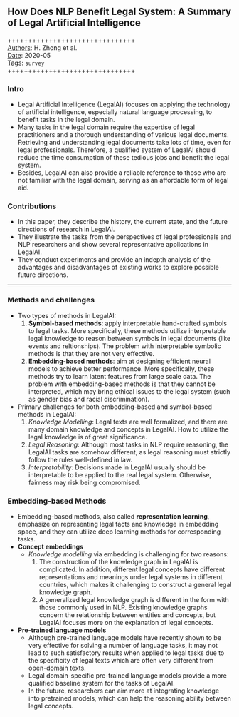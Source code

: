 ## How Does NLP Benefit Legal System: A Summary of Legal Artificial Intelligence

+++++++++++++++++++++++++++++++  
<ins>Authors</ins>: H. Zhong et al.  
<ins>Date</ins>: 2020-05  
<ins>Tags</ins>: `survey`  
+++++++++++++++++++++++++++++++  


### Intro

- Legal Artificial Intelligence (LegalAI) focuses on applying the technology of artificial intelligence, especially natural language processing, to benefit tasks in the legal domain. 
- Many tasks in the legal domain require the expertise of legal practitioners and a thorough understanding of various legal documents. Retrieving and understanding legal documents take lots of time, even for legal professionals. Therefore, a qualified system of LegalAI should reduce the time consumption of these tedious jobs and benefit the legal system. 
- Besides, LegalAI can also provide a reliable reference to those who are not familiar with the legal domain, serving as an affordable form of legal aid.


### Contributions

- In this paper, they describe the history, the current state, and the future directions of research in LegalAI.
- They illustrate the tasks from the perspectives of legal professionals and NLP researchers and show several representative applications in LegalAI.
- They conduct experiments and provide an indepth analysis of the advantages and disadvantages of existing works to explore possible future directions.

***

### Methods and challenges

- Two types of methods in LegalAI:
  1. **Symbol-based methods**: apply interpretable hand-crafted symbols to legal tasks. More specifically, these methods utilize interpretable legal knowledge to reason between symbols in legal documents (like events and reltionships). The problem with interpretable symbolic methods is that they are not very effective.
  2. **Embedding-based methods**: aim at designing efficient neural models to achieve better performance. More specifically, these methods try to learn latent features from large scale data. The problem with embedding-based methods is that they cannot be interpreted, which may bring ethical issues to the legal system (such as gender bias and racial discrimination).
- Primary challenges for both embedding-based and symbol-based methods in LegalAI:
  1. *Knowledge Modelling*: Legal texts are well formalized, and there are many domain knowledge and concepts in LegalAI. How to utilize the legal knowledge is of great significance.
  2. *Legal Reasoning*: Although most tasks in NLP require reasoning, the LegalAI tasks are somehow different, as legal reasoning must strictly follow the rules well-defined in law.
  3. *Interpretability*: Decisions made in LegalAI usually should be interpretable to be applied to the real legal system. Otherwise, fairness may risk being compromised.


### Embedding-based Methods

- Embedding-based methods, also called **representation learning**, emphasize on representing legal facts and knowledge in embedding space, and they can utilize deep learning methods for corresponding tasks.
- **Concept embeddings**
  - *Knowledge modelling* via embedding is challenging for two reasons:
    1. The construction of the knowledge graph in LegalAI is complicated. In addition, different legal concepts have different representations and meanings under legal systems in different countries, which makes it challenging to construct a general legal knowledge graph.
    2. A generalized legal knowledge graph is different in the form with those commonly used in NLP. Existing knowledge graphs concern the relationship between entities and concepts, but LegalAI focuses more on the explanation of legal concepts.
- **Pre-trained language models**
  - Although pre-trained language models have recently shown to be very effective for solving a number of language tasks, it may not lead to such satisfactory results when applied to legal tasks due to the specificity of legal texts which are often very different from open-domain texts.
  - Legal domain-specific pre-trained language models provide a more qualified baseline system for the tasks of LegalAI.
  - In the future, researchers can aim more at integrating knowledge into pretrained models, which can help the reasoning ability between legal concepts.

  
  





